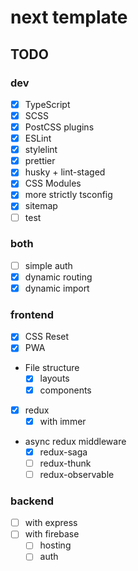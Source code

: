 # next template

## TODO

### dev

- [x] TypeScript
- [x] SCSS
- [x] PostCSS plugins
- [x] ESLint
- [x] stylelint
- [x] prettier
- [x] husky + lint-staged
- [x] CSS Modules
- [x] more strictly tsconfig
- [x] sitemap
- [ ] test

### both

- [ ] simple auth
- [x] dynamic routing
- [x] dynamic import

### frontend

- [x] CSS Reset
- [x] PWA
- File structure
  - [x] layouts
  - [x] components
- [x] redux
  - [x] with immer
- async redux middleware
  - [x] redux-saga
  - [ ] redux-thunk
  - [ ] redux-observable

### backend

- [ ] with express
- [ ] with firebase
  - [ ] hosting
  - [ ] auth
